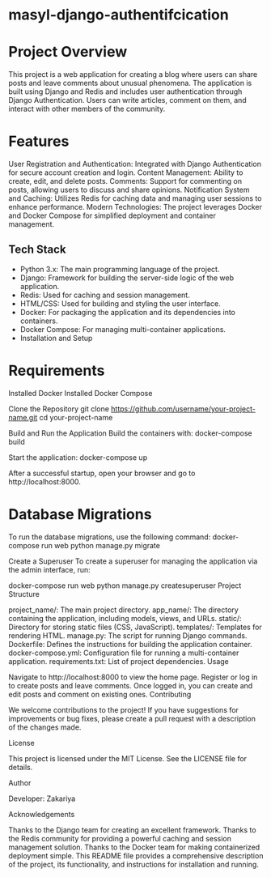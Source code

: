 # masyl-django-authentifcication

# Project Overview

This project is a web application for creating a blog where users can share posts and leave comments about unusual phenomena. The application is built using Django and Redis and includes user authentication through Django Authentication. Users can write articles, comment on them, and interact with other members of the community.

# Features

User Registration and Authentication: Integrated with Django Authentication for secure account creation and login.
Content Management: Ability to create, edit, and delete posts.
Comments: Support for commenting on posts, allowing users to discuss and share opinions.
Notification System and Caching: Utilizes Redis for caching data and managing user sessions to enhance performance.
Modern Technologies: The project leverages Docker and Docker Compose for simplified deployment and container management.

## Tech Stack

- Python 3.x: The main programming language of the project.
- Django: Framework for building the server-side logic of the web application.
- Redis: Used for caching and session management.
- HTML/CSS: Used for building and styling the user interface.
- Docker: For packaging the application and its dependencies into containers.
- Docker Compose: For managing multi-container applications.
- Installation and Setup

# Requirements

Installed Docker
Installed Docker Compose

Clone the Repository
git clone https://github.com/username/your-project-name.git
cd your-project-name

Build and Run the Application
Build the containers with:
docker-compose build

Start the application:
docker-compose up

After a successful startup, open your browser and go to http://localhost:8000.

# Database Migrations
To run the database migrations, use the following command:
docker-compose run web python manage.py migrate

Create a Superuser
To create a superuser for managing the application via the admin interface, run:

docker-compose run web python manage.py createsuperuser
Project Structure

project_name/: The main project directory.
app_name/: The directory containing the application, including models, views, and URLs.
static/: Directory for storing static files (CSS, JavaScript).
templates/: Templates for rendering HTML.
manage.py: The script for running Django commands.
Dockerfile: Defines the instructions for building the application container.
docker-compose.yml: Configuration file for running a multi-container application.
requirements.txt: List of project dependencies.
Usage

Navigate to http://localhost:8000 to view the home page.
Register or log in to create posts and leave comments.
Once logged in, you can create and edit posts and comment on existing ones.
Contributing

We welcome contributions to the project! If you have suggestions for improvements or bug fixes, please create a pull request with a description of the changes made.

License

This project is licensed under the MIT License. See the LICENSE file for details.

Author

Developer: Zakariya

Acknowledgements

Thanks to the Django team for creating an excellent framework.
Thanks to the Redis community for providing a powerful caching and session management solution.
Thanks to the Docker team for making containerized deployment simple.
This README file provides a comprehensive description of the project, its functionality, and instructions for installation and running.
